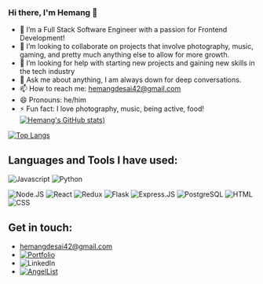 ### Hi there, I'm Hemang 👋


- 🔭 I’m a Full Stack Software Engineer with a passion for Frontend Development!
- 👯 I’m looking to collaborate on projects that involve photography, music, gaming, and pretty much anything else to allow for more growth.
- 🤔 I’m looking for help with starting new projects and gaining new skills in the tech industry
- 💬 Ask me about anything, I am always down for deep conversations. 
- 📫 How to reach me: hemangdesai42@gmail.com
- 😄 Pronouns: he/him
- ⚡ Fun fact: I love photography, music, being active, food!
[![Hemang's GitHub stats](https://github-readme-stats.vercel.app/api?username=hemangdesai42&count_private=true&show_icons=true&theme=react))](https://github.com/hemangdesai42/github-readme-stats)


[![Top Langs](https://github-readme-stats.vercel.app/api/top-langs/?username=hemangdesai42&layout=compact&theme=react)](https://github.com/hemangdesai42/github-readme-stats)


## Languages and Tools I have used:
![Javascript](https://img.shields.io/badge/JavaScript-F7DF1E?style=for-the-badge&logo=javascript&logoColor=black)
![Python](https://img.shields.io/badge/Python-3776AB?style=for-the-badge&logo=python&logoColor=white)

![Node.JS](https://img.shields.io/badge/Node.js-43853D?style=for-the-badge&logo=node.js&logoColor=white)
![React](https://img.shields.io/badge/React-20232A?style=for-the-badge&logo=react&logoColor=61DAFB)
![Redux](https://img.shields.io/badge/Redux-593D88?style=for-the-badge&logo=redux&logoColor=white)
![Flask](https://img.shields.io/badge/Flask-000000?style=for-the-badge&logo=flask&logoColor=white)
![Express.JS](https://img.shields.io/badge/Express.js-404D59?style=for-the-badge)
![PostgreSQL](https://img.shields.io/badge/PostgreSQL-316192?style=for-the-badge&logo=postgresql&logoColor=white)
![HTML](https://img.shields.io/badge/HTML-239120?style=for-the-badge&logo=html5&logoColor=white)
![CSS](https://img.shields.io/badge/CSS-239120?&style=for-the-badge&logo=css3&logoColor=white)

## Get in touch:
- hemangdesai42@gmail.com 
- [![Portfolio](https://img.shields.io/badge/-Portfolio-blue?style=for-the-badge)](https://hemangdesai42.github.io/)
- <img a href="https://www.linkedin.com/in/desaihemang42/" alt="LinkedIn" src="https://img.shields.io/badge/linkedin-%230077B5.svg?style=for-the-badge&logo=linkedin&logoColor=white"/>
- [![AngelList](https://img.shields.io/badge/AngelList-000000?style=for-the-badge&logo=angellist&logoColor=darkgray)](https://angel.co/u/hemangdesai42)

